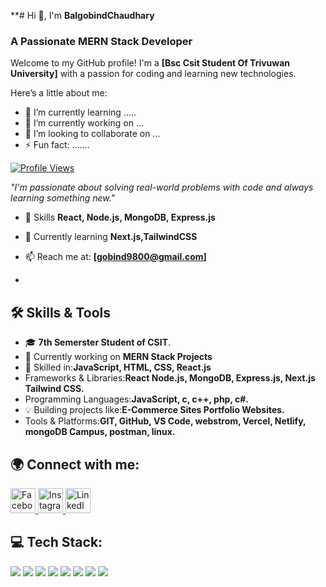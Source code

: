 
**# Hi 👋, I'm **BalgobindChaudhary**  


### A Passionate MERN Stack Developer  
Welcome to my GitHub profile! I'm a **[Bsc Csit Student Of Trivuwan University]** with a passion for coding and learning new technologies.

Here’s a little about me:
- 🌱 I’m currently learning .....
- 🔭 I’m currently working on ...
- 👯 I’m looking to collaborate on ...
- ⚡ Fun fact: .......


<p dir="auto"><a target="_blank" rel="noopener noreferrer nofollow" href="https://camo.githubusercontent.com/e7c2610484e801f491d577c0f91209571ca191484289ee2d9f3e2d8c65115274/68747470733a2f2f6b6f6d617265762e636f6d2f67687076632f3f757365726e616d653d6172756e6461646139303030266c6162656c3d50726f66696c65253230766965777326636f6c6f723d306537356236267374796c653d666c6174"><img src="https://camo.githubusercontent.com/e7c2610484e801f491d577c0f91209571ca191484289ee2d9f3e2d8c65115274/68747470733a2f2f6b6f6d617265762e636f6d2f67687076632f3f757365726e616d653d6172756e6461646139303030266c6162656c3d50726f66696c65253230766965777326636f6c6f723d306537356236267374796c653d666c6174" alt="Profile Views" data-canonical-src="https://komarev.com/ghpvc/?username=GobindTharu&amp;label=Profile%20views&amp;color=0e75b6&amp;style=flat" style="max-width: 100%;"></a></p>

*"I'm passionate about solving real-world problems with code and always learning something new."*

- 💬 Skills **React, Node.js, MongoDB, Express.js**  
- 🌱 Currently learning **Next.js,TailwindCSS** 
- 📫 Reach me at: **[gobind9800@gmail.com]**  

- 
## 🛠 Skills & Tools
- 🎓 **7th Semerster Student of CSIT**.
- 🚀 Currently working on **MERN Stack Projects**  
- 🔧 Skilled in:**JavaScript, HTML, CSS, React.js**
- Frameworks & Libraries:**React  Node.js, MongoDB, Express.js, Next.js Tailwind CSS.**
- Programming Languages:**JavaScript, c, c++, php, c#.**
- 💡 Building projects like:**E-Commerce Sites Portfolio Websites.**
- Tools & Platforms:**GIT, GitHub, VS Code, webstrom, Vercel, Netlify, mongoDB Campus, postman, linux.**



## 🌍 Connect with me:
<p align="left" margin="32px">
  <a href="https://www.facebook.com/balgobind422/" target="_blank">
    <img src="https://upload.wikimedia.org/wikipedia/commons/5/51/Facebook_f_logo_%282019%29.svg" alt="Facebook" width="40" height="40"/>
  </a>
  <a href="https://www.instagram.com/balgobind422/" target="_blank">
    <img src="https://upload.wikimedia.org/wikipedia/commons/a/a5/Instagram_icon.png" alt="Instagram" width="40" height="40"/>
  </a>
  <a href="https://www.linkedin.com/in/balgobind422" target="_blank">
    <img src="https://upload.wikimedia.org/wikipedia/commons/c/ca/LinkedIn_logo_initials.png" alt="LinkedIn" width="40" height="40"/>
  </a>
</p>


## 💻 Tech Stack:
<p align="left">
  <img src="https://img.shields.io/badge/HTML5-E34F26?style=for-the-badge&logo=html5&logoColor=white" />
  <img src="https://img.shields.io/badge/CSS3-1572B6?style=for-the-badge&logo=css3&logoColor=white" />
  <img src="https://img.shields.io/badge/JavaScript-F7DF1E?style=for-the-badge&logo=javascript&logoColor=black" />
  <img src="https://img.shields.io/badge/Node.js-43853D?style=for-the-badge&logo=node.js&logoColor=white" />
  <img src="https://img.shields.io/badge/Express.js-000000?style=for-the-badge&logo=express&logoColor=white" />
  <img src="https://img.shields.io/badge/React-61DAFB?style=for-the-badge&logo=react&logoColor=black" />
  <img src="https://img.shields.io/badge/MongoDB-4EA94B?style=for-the-badge&logo=mongodb&logoColor=white" />
  <img src="https://img.shields.io/badge/Tailwind_CSS-38B2AC?style=for-the-badge&logo=tailwind-css&logoColor=white" />
</p>


